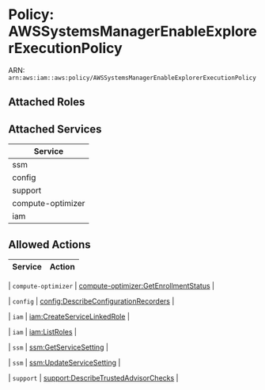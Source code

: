 # Policy: AWSSystemsManagerEnableExplorerExecutionPolicy

ARN: `arn:aws:iam::aws:policy/AWSSystemsManagerEnableExplorerExecutionPolicy`

## Attached Roles

## Attached Services

| Service |
|---------|
| ssm |
| config |
| support |
| compute-optimizer |
| iam |

## Allowed Actions

| Service | Action |
|:-------:|--------|

| `compute-optimizer` | [compute-optimizer:GetEnrollmentStatus](../actions.md#compute-optimizer:getenrollmentstatus) |

| `config` | [config:DescribeConfigurationRecorders](../actions.md#config:describeconfigurationrecorders) |

| `iam` | [iam:CreateServiceLinkedRole](../actions.md#iam:createservicelinkedrole) |

| `iam` | [iam:ListRoles](../actions.md#iam:listroles) |

| `ssm` | [ssm:GetServiceSetting](../actions.md#ssm:getservicesetting) |

| `ssm` | [ssm:UpdateServiceSetting](../actions.md#ssm:updateservicesetting) |

| `support` | [support:DescribeTrustedAdvisorChecks](../actions.md#support:describetrustedadvisorchecks) |
